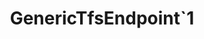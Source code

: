 ---
optionsClassName: 
optionsClassFullName: 
configurationSamples: []
description: missng XML code comments
className: GenericTfsEndpoint`1
typeName: Endpoints
architecture: v2
options: []
status: missng XML code comments
processingTarget: missng XML code comments
classFile: ''
optionsClassFile: 

redirectFrom:
- /Reference/v2/Endpoints//
layout: reference
toc: true
permalink: /Reference/Endpoints/GenericTfsEndpoint`1/
title: GenericTfsEndpoint`1
categories:
- Endpoints
- v2
topics:
- topic: notes
  path: /Endpoints/GenericTfsEndpoint`1-notes.md
  exists: false
  markdown: ''
- topic: introduction
  path: /Endpoints/GenericTfsEndpoint`1-introduction.md
  exists: false
  markdown: ''

---